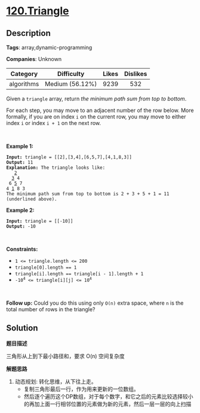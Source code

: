 # [120.Triangle](https://leetcode.com/problems/triangle/description/)

## Description

**Tags**: array,dynamic-programming

**Companies**: Unknown

| Category | Difficulty | Likes | Dislikes |
| :------: | :--------: | :---: | :------: |
| algorithms | Medium (56.12%) | 9239 | 532 |

<p>Given a <code>triangle</code> array, return <em>the minimum path sum from top to bottom</em>.</p>
<p>For each step, you may move to an adjacent number of the row below. More formally, if you are on index <code>i</code> on the current row, you may move to either index <code>i</code> or index <code>i + 1</code> on the next row.</p>
<p>&nbsp;</p>
<p><strong class="example">Example 1:</strong></p>
<pre><code><strong>Input:</strong> triangle = [[2],[3,4],[6,5,7],[4,1,8,3]]
<strong>Output:</strong> 11
<strong>Explanation:</strong> The triangle looks like:
   <u>2</u>
  <u>3</u> 4
 6 <u>5</u> 7
4 <u>1</u> 8 3
The minimum path sum from top to bottom is 2 + 3 + 5 + 1 = 11 (underlined above).</code></pre>
<p><strong class="example">Example 2:</strong></p>
<pre><code><strong>Input:</strong> triangle = [[-10]]
<strong>Output:</strong> -10</code></pre>
<p>&nbsp;</p>
<p><strong>Constraints:</strong></p>
<ul>
  <li><code>1 &lt;= triangle.length &lt;= 200</code></li>
  <li><code>triangle[0].length == 1</code></li>
  <li><code>triangle[i].length == triangle[i - 1].length + 1</code></li>
  <li><code>-10<sup>4</sup> &lt;= triangle[i][j] &lt;= 10<sup>4</sup></code></li>
</ul>
<p>&nbsp;</p>
<strong>Follow up:</strong> Could you&nbsp;do this using only <code>O(n)</code> extra space, where <code>n</code> is the total number of rows in the triangle?

## Solution

**题目描述**

三角形从上到下最小路径和，要求 O(n) 空间复杂度

**解题思路**

1. 动态规划: 转化思维，从下往上走。
   - 复制三角形最后一行，作为用来更新的一位数组。
   - 然后逐个遍历这个DP数组，对于每个数字，和它之后的元素比较选择较小的再加上面一行相邻位置的元素做为新的元素，然后一层一层的向上扫描

